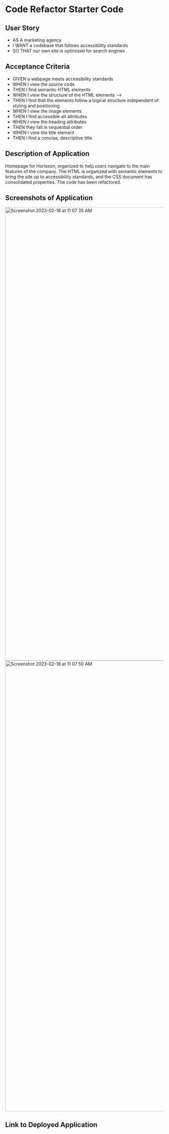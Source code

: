 # Code Refactor Starter Code


## User Story
* AS A marketing agency
* I WANT a codebase that follows accessibility standards
* SO THAT our own site is optimized for search engines

## Acceptance Criteria
* GIVEN a webpage meets accessibility standards
* WHEN I view the source code
* THEN I find semantic HTML elements
* WHEN I view the structure of the HTML elements -->
* THEN I find that the elements follow a logical structure independent of styling and positioning
* WHEN I view the image elements
* THEN I find accessible alt attributes
* WHEN I view the heading attributes
* THEN they fall in sequential order
* WHEN I view the title element
* THEN I find a concise, descriptive title

## Description of Application

Homepage for Horiseon, organized to help users navigate to the main features of the company. The HTML is organized with semantic elements to bring the site up to accessibility standards, and the CSS document has consolidated properties. The code has been refactored. 

## Screenshots of Application

<img width="1436" alt="Screenshot 2023-02-18 at 11 07 35 AM" src="https://user-images.githubusercontent.com/112597870/219878958-7dddc25c-a649-4f70-bcb4-3fdd4fc39318.png">
<img width="1428" alt="Screenshot 2023-02-18 at 11 07 50 AM" src="https://user-images.githubusercontent.com/112597870/219878961-4f0b971d-e5d3-4298-ab36-6786b33f6ca1.png">

## Link to Deployed Application
